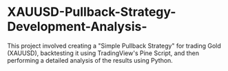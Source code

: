 # XAUUSD-Pullback-Strategy-Development-Analysis-
This project involved creating a "Simple Pullback Strategy" for trading Gold (XAUUSD), backtesting it using TradingView's Pine Script, and then performing a detailed analysis of the results using Python.
